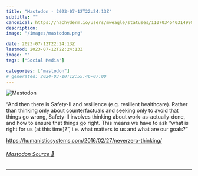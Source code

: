 ```yaml
---
title: "Mastodon - 2023-07-12T22:24:13Z"
subtitle: ""
canonical: https://hachyderm.io/users/mweagle/statuses/110703454031499835
description:
image: "/images/mastodon.png"

date: 2023-07-12T22:24:13Z
lastmod: 2023-07-12T22:24:13Z
image: ""
tags: ["Social Media"]

categories: ["mastodon"]
# generated: 2024-03-10T12:55:46-07:00
---
```

![Mastodon](/images/mastodon.png)

<p>“And then there is Safety-II and resilience (e.g. resilient healthcare). Rather than thinking only about counterfactuals and seeking only to avoid that things go wrong, Safety-II involves thinking about work-as-actually-done, and how to ensure that things go right. This means we have to ask “what is right for us (at this time)?”, i.e. what matters to us and what are our goals?”</p><p><a href="https://humanisticsystems.com/2016/02/27/neverzero-thinking/" target="_blank" rel="nofollow noopener noreferrer" translate="no"><span class="invisible">https://</span><span class="ellipsis">humanisticsystems.com/2016/02/</span><span class="invisible">27/neverzero-thinking/</span></a></p>


###### [Mastodon Source 🐘](https://hachyderm.io/@mweagle/110703454031499835)

___
